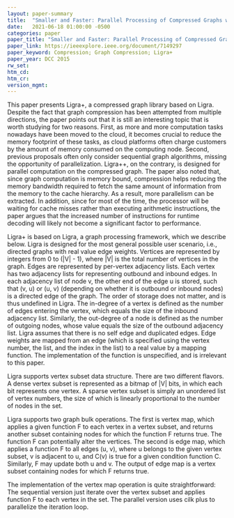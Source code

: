 ```yaml
---
layout: paper-summary
title:  "Smaller and Faster: Parallel Processing of Compressed Graphs with Ligra++"
date:   2021-06-18 01:00:00 -0500
categories: paper
paper_title: "Smaller and Faster: Parallel Processing of Compressed Graphs with Ligra++"
paper_link: https://ieeexplore.ieee.org/document/7149297
paper_keyword: Compression; Graph Compression; Ligra+
paper_year: DCC 2015
rw_set:
htm_cd:
htm_cr:
version_mgmt:
---
```


This paper presents Ligra+, a compressed graph library based on Ligra.
Despite the fact that graph compression has been attempted from multiple directions, the paper points out that it is
still an interesting topic that is worth studying for two reasons. 
First, as more and more computation tasks nowadays have been moved to the cloud, it becomes crucial to reduce the 
memory footprint of these tasks, as cloud platforms often charge customers by the amount of memory consumed on the 
computing node.
Second, previous proposals often only consider sequential graph algorithms, missing the opportunity of parallelization.
Ligra++, on the contrary, is designed for parallel computation on the compressed graph.
The paper also noted that, since graph computation is memory bound, compression helps reducing the memory bandwidth
required to fetch the same amount of information from the memory to the cache hierarchy. 
As a result, more parallelism can be extracted. In addition, since for most of the time, the processor will be 
waiting for cache misses rather than executing arithmetic instructions, the paper argues that the increased number 
of instructions for runtime decoding will likely not become a significant factor to performance.

Ligra+ is based on Ligra, a graph processing framework, which we describe below. Ligra is designed for the most general
possible user scenario, i.e., directed graphs with real value edge weights. 
Vertices are represented by integers from 0 to (|V| - 1), where |V| is the total number of vertices in the graph.
Edges are represented by per-vertex adjacency lists. Each vertex has two adjacency lists for representing outbound and 
inbound edges.
In each adjacency list of node v, the other end of the edge u is stored, such that (v, u) or (u, v) (depending on whether it is outbound or inbound nodes) is a directed edge of the graph. 
The order of storage does not matter, and is thus undefined in Ligra.
The in-degree of a vertex is defined as the number of edges entering the vertex, which equals the size of the 
inbound adjacency list. Similarly, the out-degree of a node is defined as the number of outgoing nodes, whose 
value equals the size of the outbound adjacency list.
Ligra assumes that there is no self edge and duplicated edges.
Edge weights are mapped from an edge (which is specified using the vertex number, the list, and the index in the list)
to a real value by a mapping function. The implementation of the function is unspecified, and is irrelevant to 
this paper.

Ligra supports vertex subset data structure. There are two different flavors. A dense vertex subset is represented 
as a bitmap of |V| bits, in which each bit represents one vertex. A sparse vertex subset is simply an unordered list
of vertex numbers, the size of which is linearly proportional to the number of nodes in the set.

Ligra supports two graph bulk operations. The first is vertex map, which applies a given function F to each vertex in
a vertex subset, and returns another subset containing nodes for which the function F returns true. 
The function F can potentially alter the vertices. 
The second is edge map, which applies a function F to all edges (u, v), where u belongs to the given vertex 
subset, v is adjacent to u, and C(v) is true for a given condition function C. Similarly, F may update both u
and v. The output of edge map is a vertex subset containing nodes for which F returns true.

The implementation of the vertex map operation is quite straightforward: The sequential version just iterate over
the vertex subset and applies function F to each vertex in the set. The parallel version uses cilk plus to parallelize
the iteration loop.

